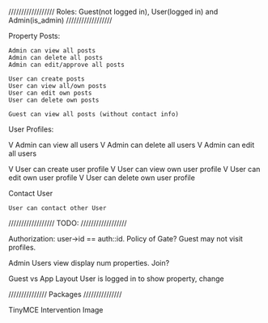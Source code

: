 //////////////////
Roles: Guest(not logged in), User(logged in) and Admin(is_admin)
//////////////////

Property Posts:

    Admin can view all posts
    Admin can delete all posts
    Admin can edit/approve all posts 

    User can create posts
    User can view all/own posts
    User can edit own posts
    User can delete own posts

    Guest can view all posts (without contact info)

User Profiles:

V   Admin can view all users 
V   Admin can delete all users
V   Admin can edit all users

V    User can create user profile
V    User can view own user profile
V    User can edit own user profile
V    User can delete own user profile

Contact User

    User can contact other User

//////////////////
TODO:
//////////////////


Authorization: user->id == auth::id. 
Policy of Gate? Guest may not visit profiles.

Admin Users view display num properties. 
Join?

Guest vs App Layout
User is logged in to show property, change

///////////////
Packages
///////////////

TinyMCE
Intervention Image
